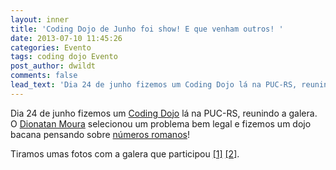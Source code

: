```yaml
---
layout: inner
title: 'Coding Dojo de Junho foi show! E que venham outros! '
date: 2013-07-10 11:45:26
categories: Evento
tags: coding dojo Evento
post_author: dwildt
comments: false
lead_text: 'Dia 24 de junho fizemos um Coding Dojo lá na PUC-RS, reunindo a galera. O Dionatan Moura selecionou um problema bem legal e fizemos um dojo bacana pensando sobre números romanos! Tiramos umas fotos com a galera que participou [1] [2].'
---
```


Dia 24 de junho fizemos um <a href="http://blog.danielwildt.com/2013/06/06/quer-praticar-programacao-coding-dojo/" target="_blank">Coding Dojo</a> lá na PUC-RS, reunindo a galera. O <a href="http://twitter.com/dionatanmoura" target="_blank">Dionatan Moura</a> selecionou um problema bem legal e fizemos um dojo bacana pensando sobre <a href="http://codingdojo.org/cgi-bin/wiki.pl?KataRomanNumerals" target="_blank">números romanos</a>!

Tiramos umas fotos com a galera que participou <a href="http://t.co/Ng0rNx12lc" target="_blank">[1]</a> <a href="http://t.co/J45S4ppXSF" target="_blank">[2]</a>.